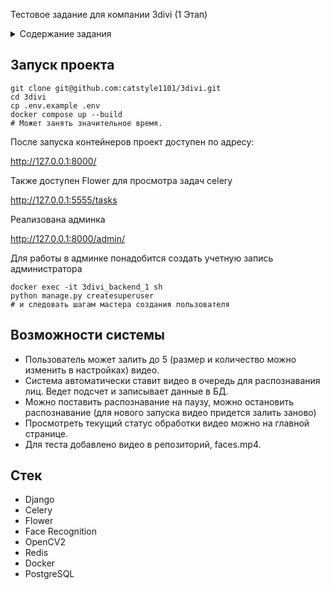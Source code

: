 Тестовое задание для компании 3divi (1 Этап)

<details>

<summary>Содержание задания</summary>

Тестовое задание
Backend Developer Python

# User Story
Я, как пользователь системы контроля и управления доступом (СКУД), хочу
иметь возможность загружать в систему архивные видео для обработки. Хочу иметь
следующие возможности:

- Загружать несколько видео-файлов на обработку
- Получать список загруженных видео, их статус и прогресс обработки
- Остановить/отменить обработку конкретного видео
- Получать информацию о количестве людей на каждом видео
- Заносить в базу людей из видео
- Получать список людей с информацией на каком видео каждый был
обнаружен
- Вносить личные данные людей (ФИО, дату рождения, пол)

# Тестовая задача

Тестовое задание разделено на два этапа:

1. Разработка сервиса обработки загруженных видео

2. Разработка сервиса учета людей/сотрудников

Для сдачи тестового задание достаточно выполнить 1 этап

## 1 этап:
Реализовать сервис видеообработки на Django/FastApi/Flask, который бы
позволил детектировать лица на видео и возвращать пользователю агрегированные
данные: общее количество лиц по всем кадрам видео.
Сервис должен предоставлять функции:
● Загрузка и обработка видео-файлов, выбранных пользователем.
● Получение списка загруженных видео (включая текущий статус, прогресс
выполнения и результат обработки).
● Остановка/отмена обработки выбранного видео.

## 2 этап
Используя сервис разработанный на первом этапе, расширить функционал
приложения. Сервис учета людей/сотрудников должен позволить пользователю
управлять базой профилей людей: вносить ФИО, пол, год рождения, а также получать
кроп изображения из видео, на основе которого был создан профиль. Заполнение базы
профилей должно происходить автоматически, включением настройки при загрузке
видео: На каждое найденное лицо в обрабатываемом видео, создается его профиль.
Сервис должен предоставлять функции:
● Получение списка всех профилей (включая изображение из видео, ФИО, пол,
дату рождения и ссылку на обработанное видео)
● Внесение данных для каждого профиля (ФИО, пол, дата рождения)
● Удаление выбранного профиля
Требования к реализации
● Программный интерфейс может быть произвольным, но должен быть описан в
формате OpenAPI/Swagger или GraphQL Schema;
● Сервис видеобработки должен быть асинхронным и использовать ресурс
многоядерного процессора для кратного ускорения обработки, количество
одновременно обрабатываемых видеопотоков должно быть равно количеству
ядер;
● При запросе списка загруженных видео для каждого из них должны быть
доступны: текущий прогресс (значение от 0 до 100) и промежуточный результат
(количество найденных лиц на уже обработанном отрезке видео);
● Получение списка профилей не должно занимать более 1 секунды для 100
записей на одноядерном процессоре:
● Для метаданных профилей должна быть валидация данных (кол-во строк ФИО,
корректность введенной даты рождения, корректность введенного пола профиля)
Дополнительно
● Для детектирования лиц и получение кропов лиц можно использовать OpenCV.
Будет плюсом
● Микросервисная архитектура, с описанием процессов в виде UML диаграммы
● Контейнеризация docker для каждого сервиса, деплоймент при помощи
docker-compose
● Использование объектного хранилища с S3 интерфейсом, например MinIO
● Автотест в виде python скрипта

</details>

## Запуск проекта

```
git clone git@github.com:catstyle1101/3divi.git
cd 3divi
cp .env.example .env
docker compose up --build
# Может занять значительное время.
```

После запуска контейнеров проект доступен по адресу:

http://127.0.0.1:8000/

Также доступен Flower для просмотра задач celery

http://127.0.0.1:5555/tasks

Реализована админка

http://127.0.0.1:8000/admin/

Для работы в админке понадобится создать учетную запись администратора

```
docker exec -it 3divi_backend_1 sh
python manage.py createsuperuser
# и следовать шагам мастера создания пользователя

```

## Возможности системы

- Пользователь может залить до 5 (размер и количество можно изменить в настройках) видео.
- Система автоматически ставит видео в очередь для распознавания лиц. Ведет подсчет и записывает данные в БД.
- Можно поставить распознавание на паузу, можно остановить распознавание (для нового запуска видео придется залить заново)
- Просмотреть текущий статус обработки видео можно на главной странице.
- Для теста добавлено видео в репозиторий, faces.mp4.

## Стек

- Django
- Celery
- Flower
- Face Recognition
- OpenCV2
- Redis
- Docker
- PostgreSQL
